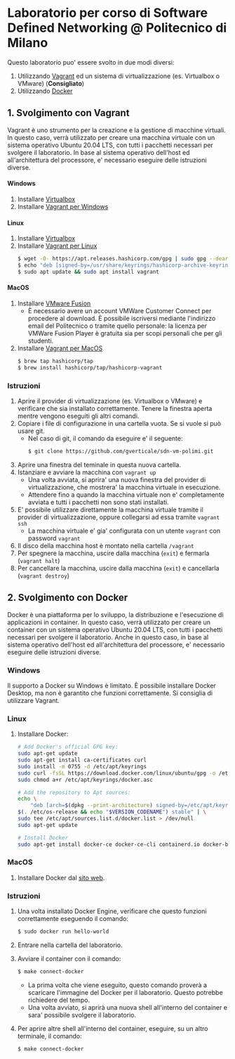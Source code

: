 # Laboratorio per corso di Software Defined Networking @ Politecnico di Milano
Questo laboratorio puo' essere svolto in due modi diversi:
1. Utilizzando [Vagrant](#1-svolgimento-con-vagrant) ed un sistema di virtualizzazione (es. Virtualbox o VMware) (**Consigliato**)
2. Utilizzando [Docker](#2-svolgimento-con-docker)

## 1. Svolgimento con Vagrant
Vagrant è uno strumento per la creazione e la gestione di macchine virtuali. In questo caso, verrà utilizzato per creare una macchina virtuale con un sistema operativo Ubuntu 20.04 LTS, con tutti i pacchetti necessari per svolgere il laboratorio.
In base al sistema operativo dell'host ed all'architettura del processore, e' necessario eseguire delle istruzioni diverse.

#### Windows
1. Installare [Virtualbox](https://www.virtualbox.org)
2. Installare [Vagrant per Windows](https://developer.hashicorp.com/vagrant/install?product_intent=vagrant#windows)

#### Linux
1. Installare [Virtualbox](https://www.virtualbox.org)
2. Installare [Vagrant per Linux](https://developer.hashicorp.com/vagrant/install?product_intent=vagrant#linux)
    ```bash
    $ wget -O- https://apt.releases.hashicorp.com/gpg | sudo gpg --dearmor -o /usr/share/keyrings/hashicorp-archive-keyring.gpg
    $ echo "deb [signed-by=/usr/share/keyrings/hashicorp-archive-keyring.gpg] https://apt.releases.hashicorp.com $(lsb_release -cs) main" | sudo tee /etc/apt/sources.list.d/hashicorp.list
    $ sudo apt update && sudo apt install vagrant
    ```

#### MacOS
1. Installare [VMware Fusion](https://www.vmware.com/products/fusion.html)
    - È necessario avere un account VMWare Customer Connect per procedere al download. È possibile iscriversi mediante l'indirizzo email del Politecnico o tramite quello personale: la licenza per VMWare Fusion Player è gratuita sia per scopi personali che per gli studenti.
2. Installare [Vagrant per MacOS](https://developer.hashicorp.com/vagrant/install?product_intent=vagrant#macos)
    ```bash
    $ brew tap hashicorp/tap
    $ brew install hashicorp/tap/hashicorp-vagrant
    ```

### Istruzioni
1. Aprire il provider di virtualizzazione (es. Virtualbox o VMware) e verificare che sia installato correttamente. Tenere la finestra aperta mentre vengono eseguiti gli altri comandi.
2. Copiare i file di configurazione in una cartella vuota. Se si vuole si può usare git.
    - Nel caso di git, il comando da eseguire e' il seguente:
        ```bash
        $ git clone https://github.com/gverticale/sdn-vm-polimi.git
        ```
3. Aprire una finestra del teminale in questa nuova cartella.
4. Istanziare e avviare la macchina con `vagrant up`
    - Una volta avviata, si aprira' una nuova finestra del provider di virtualizzazione, che mostrera' la macchina virtuale in esecuzione.
    - Attendere fino a quando la macchina virtuale non e' completamente avviata e tutti i pacchetti non sono stati installati.
5. E' possibile utilizzare direttamente la macchina virtuale tramite il provider di virtualizzazione, oppure collegarsi ad essa tramite `vagrant ssh`
    - La macchina virtuale e' gia' configurata con un utente `vagrant` con password `vagrant`
6. Il disco della macchina host è montato nella cartella `/vagrant`
7. Per spegnere la macchina, uscire dalla macchina (`exit`) e fermarla (`vagrant halt`)
8. Per cancellare la macchina, uscire dalla macchina (`exit`) e cancellarla (`vagrant destroy`)

## 2. Svolgimento con Docker
Docker è una piattaforma per lo sviluppo, la distribuzione e l'esecuzione di applicazioni in container. In questo caso, verrà utilizzato per creare un container con un sistema operativo Ubuntu 20.04 LTS, con tutti i pacchetti necessari per svolgere il laboratorio.
Anche in questo caso, in base al sistema operativo dell'host ed all'architettura del processore, e' necessario eseguire delle istruzioni diverse.

### Windows
Il supporto a Docker su Windows è limitato. È possibile installare Docker Desktop, ma non è garantito che funzioni correttamente. Si consiglia di utilizzare Vagrant.

### Linux
1. Installare Docker:
    ```bash
    # Add Docker's official GPG key:
    sudo apt-get update
    sudo apt-get install ca-certificates curl
    sudo install -m 0755 -d /etc/apt/keyrings
    sudo curl -fsSL https://download.docker.com/linux/ubuntu/gpg -o /etc/apt/keyrings/docker.asc
    sudo chmod a+r /etc/apt/keyrings/docker.asc

    # Add the repository to Apt sources:
    echo \
        "deb [arch=$(dpkg --print-architecture) signed-by=/etc/apt/keyrings/docker.asc] https://download.docker.com/linux/ubuntu \
    $(. /etc/os-release && echo "$VERSION_CODENAME") stable" | \
    sudo tee /etc/apt/sources.list.d/docker.list > /dev/null
    sudo apt-get update
    ```

    ```bash
    # Install Docker
    sudo apt-get install docker-ce docker-ce-cli containerd.io docker-buildx-plugin docker-compose-plugin
    ```

### MacOS
1. Installare Docker dal [sito web](https://www.docker.com/get-started/).

### Istruzioni
1. Una volta installato Docker Engine, verificare che questo funzioni correttamente eseguendo il comando:
    ```bash
    $ sudo docker run hello-world
    ```

2. Entrare nella cartella del laboratorio.
3. Avviare il container con il comando:
    ```bash
    $ make connect-docker
    ```
    - La prima volta che viene eseguito, questo comando proverà a scaricare l'immagine del Docker per il laboratorio. Questo potrebbe richiedere del tempo.
    - Una volta avviato, si aprirà una nuova shell all'interno del container e sara' possibile svolgere il laboratorio.
4. Per aprire altre shell all'interno del container, eseguire, su un altro terminale, il comando:
    ```bash
    $ make connect-docker
    ```
